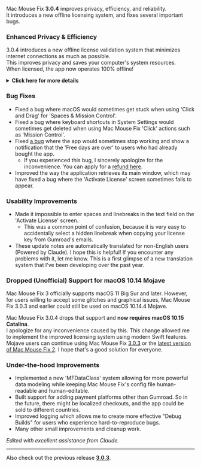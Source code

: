 Mac Mouse Fix **3.0.4** improves privacy, efficiency, and reliability.\
It introduces a new offline licensing system, and fixes several important bugs.

### Enhanced Privacy & Efficiency

3.0.4 introduces a new offline license validation system that minimizes internet connections as much as possible.\
This improves privacy and saves your computer's system resources.\
When licensed, the app now operates 100% offline!

<details>
<summary><b>Click here for more details</b></summary>
Previous versions validated licenses online at every launch, potentially allowing connection logs to be stored by third-party servers (GitHub and Gumroad). The new system eliminates unnecessary connections – after the initial license activation, it only connects to the internet if local license data is corrupted.
<br><br>
While no user behavior was ever recorded by me personally, the previous system theoretically allowed third-party servers to log IP addresses and connection times. Gumroad could also log your license key and potentially correlate it to any personal info they recorded about you when you bought Mac Mouse Fix. 
<br><br>
I didn't consider these subtle privacy issues when I built the original licensing system, but now, Mac Mouse Fix is as private and internet-free as possible!
<br><br>
Also see <a href=https://gumroad.com/privacy>Gumroad's privacy policy</a> and this <a href=https://github.com/noah-nuebling/mac-mouse-fix/issues/976#issuecomment-2140955801>GitHub comment</a> of mine.

</details>

### Bug Fixes

- Fixed a bug where macOS would sometimes get stuck when using 'Click and Drag' for 'Spaces & Mission Control'. 
- Fixed a bug where keyboard shortcuts in System Settings would sometimes get deleted when using Mac Mouse Fix 'Click' actions such as 'Mission Control'. 
- Fixed [a bug](https://github.com/noah-nuebling/mac-mouse-fix/issues?q=state%3Aopen%20label%3A%22%27Free%20days%20are%20over%27%20bug%22) where the app would sometimes stop working and show a notification that the 'Free days are over' to users who had already bought the app. 
    -  If you experienced this bug, I sincerely apologize for the inconvenience. You can apply for a [refund here](https://redirect.macmousefix.com/?message=&target=mmf-apply-for-refund). 
- Improved the way the application retrieves its main window, which may have fixed a bug where the 'Activate License' screen sometimes fails to appear. 

### Usability Improvements

- Made it impossible to enter spaces and linebreaks in the text field on the 'Activate License' screen. 
    - This was a common point of confusion, because it is very easy to accidentally select a hidden linebreak when copying your license key from Gumroad's emails.  
- These update notes are automatically translated for non-English users (Powered by Claude). I hope this is helpful! If you encounter any problems with it, let me know. This is a first glimpse of a new translation system that I've been developing over the past year.

### Dropped (Unofficial) Support for macOS 10.14 Mojave

Mac Mouse Fix 3 officially supports macOS 11 Big Sur and later. However, for users willing to accept some glitches and graphical issues, Mac Mouse Fix 3.0.3 and earlier could still be used on macOS 10.14.4 Mojave.

Mac Mouse Fix 3.0.4 drops that support and **now requires macOS 10.15 Catalina**. \
I apologize for any inconvenience caused by this. This change allowed me to implement the improved licensing system using modern Swift features. Mojave users can continue using Mac Mouse Fix [3.0.3](https://github.com/noah-nuebling/mac-mouse-fix/releases/tag/3.0.3) or the [latest version of Mac Mouse Fix 2](https://redirect.macmousefix.com/?target=mmf2-latest). I hope that's a good solution for everyone. 

### Under-the-hood Improvements

- Implemented a new 'MFDataClass' system allowing for more powerful data modeling while keeping Mac Mouse Fix's config file human-readable and human-editable.
- Built support for adding payment platforms other than Gumroad. So in the future, there might be localized checkouts, and the app could be sold to different countries.
- Improved logging which allows me to create more effective "Debug Builds" for users who experience hard-to-reproduce bugs. 
- Many other small improvements and cleanup work.

*Edited with excellent assistance from Claude.*

---

Also check out the previous release [**3.0.3**](https://github.com/noah-nuebling/mac-mouse-fix/releases/tag/3.0.3).



